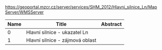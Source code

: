 https://geoportal.mzcr.cz/server/services/SHM_2012/Hlavni_silnice_Ln/MapServer/WMSServer

|Name|Title|Abstract|
|--|--|--|
|0|Hlavní silnice - ukazatel Ln||
|1|Hlavní silnice - zájmová oblast||
